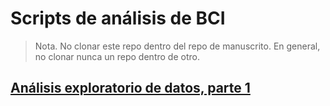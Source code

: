 # Scripts de análisis de BCI

> Nota. No clonar este repo dentro del repo de manuscrito. En general, no clonar nunca un repo dentro de otro.

## [Análisis exploratorio de datos, parte 1](aed_1.R)